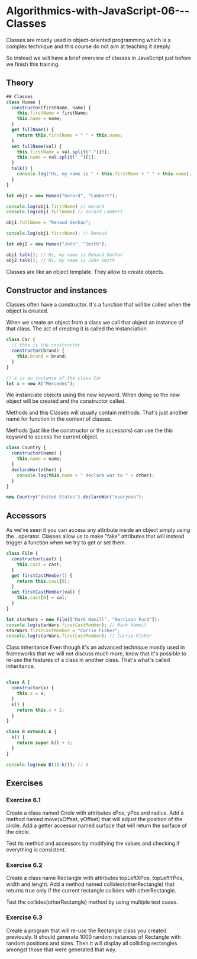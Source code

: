 # Algorithmics-with-JavaScript-06---Classes

Classes are mostly used in object-oriented programming which is a complex technique and this course do not aim at teaching it deeply.

So instead we will have a brief overview of classes in JavaScript just before we finish this training.

## Theory
```javascript
## Classes
class Human {
  constructor(firstName, name) {
    this.firstName = firstName;
    this.name = name;
  }
  get fullName() {
    return this.firstName + " " + this.name;
  }
  set fullName(val) {
    this.firstName = val.split(" ")[0];
    this.name = val.split(" ")[1];
  }
  talk() {
    console.log("Hi, my name is " + this.firstName + " " + this.name);
  }
}

let obj1 = new Human("Gerard", "Lambert");

console.log(obj1.firstName) // Gerard
console.log(obj1.fullName) // Gerard Lambert

obj1.fullName = "Renaud Sechan";

console.log(obj1.firstName); // Renaud

let obj2 = new Human("John", "Smith");

obj1.talk(); // Hi, my name is Renaud Sechan
obj2.talk(); // Hi, my name is John Smith
```
Classes are like an object template. They allow to create objects.

## Constructor and instances
Classes often have a constructor. It's a function that will be called when the object is created.

When we create an object from a class we call that object an instance of that class. The act of creating it is called the instanciation.
```javascript
class Car {
  // this is the constructor
  constructor(brand) {
    this.brand = brand;
  }
}

// x is an instance of the class Car
let x = new X("Mercedes");
```
We instanciate objects using the new keyword. When doing so the new object will be created and the constructor called.

Methods and this
Classes will usually contain methods. That's just another name for function in the context of classes.

Methods (just like the constructor or the accessors) can use the this keyword to access the current object.
```javascript
class Country {
  constructor(name) {
    this.name = name;
  }
  declareWar(other) {
    console.log(this.name + " declare war to " + other);
  }
}

new Country("United States").declareWar("everyone");
```

## Accessors
As we've seen it you can access any attribute inside an object simply using the . operator. Classes allow us to make "fake" attributes that will instead trigger a function when we try to get or set them.
```javascript
class Film {
  constructor(cast) {
    this.cast = cast;
  }
  get firstCastMember() {
    return this.cast[0];
  }
  set firstCastMember(val) {
    this.cast[0] = val;
  }
}

let starWars = new Film(["Mark Hamill", "Harrison Ford"]);
console.log(starWars.firstCastMember); // Mark Hammil
starWars.firstCastMember = "Carrie Fisher";
console.log(starWars.firstCastMember); // Carrie Fisher
```

Class inheritance
Even though it's an advanced technique mostly used in frameworks that we will not discuss much more, know that it's possible to re-use the features of a class in another class. That's what's called inheritance.
```javascript

class A {
  constructor(x) {
    this.x = x;
  }
  k() {
    return this.x + 2;
  }
}

class B extends A {
  k() {
    return super.k() + 3;
  }
}

console.log(new B(1).k()); // 6
```
## Exercises
### Exercise 6.1
Create a class named Circle with attributes xPos, yPos and radius. Add a method named move(xOffset, yOffset) that will adjust the position of the circle. Add a getter accessor named surface that will return the surface of the circle.

Test its method and accessors by modifying the values and checking if everything is consistent.

### Exercise 6.2
Create a class name Rectangle with attributes topLeftXPos, topLeftYPos, width and lenght. Add a method named collides(otherRectangle) that returns true only if the current rectangle collides with otherRectangle.

Test the collides(otherRectangle) method by using multiple test cases.

### Exercise 6.3
Create a program that will re-use the Rectangle class you created previously. It should generate 1000 random instances of Rectangle with random positions and sizes. Then it will display all colliding rectangles amongst those that were generated that way.
